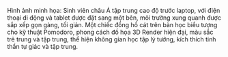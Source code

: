 Hình ảnh minh họa: Sinh viên châu Á tập trung cao độ trước laptop, với điện thoại di động và tablet được đặt sang một bên, môi trường xung quanh được sắp xếp gọn gàng, tối giản. Một chiếc đồng hồ cát trên bàn học biểu tượng cho kỹ thuật Pomodoro, phong cách đồ họa 3D Render hiện đại, màu sắc trẻ trung và tập trung, thể hiện không gian học tập lý tưởng, kích thích tinh thần tự giác và tập trung.